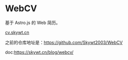 # WebCV

基于 Astro.js 的 Web 简历。

[cv.skywt.cn](https://cv.skywt.cn/)

之前的仓库地址是：https://github.com/Skywt2003/WebCV

doc:https://skywt.cn/blog/webcv/
